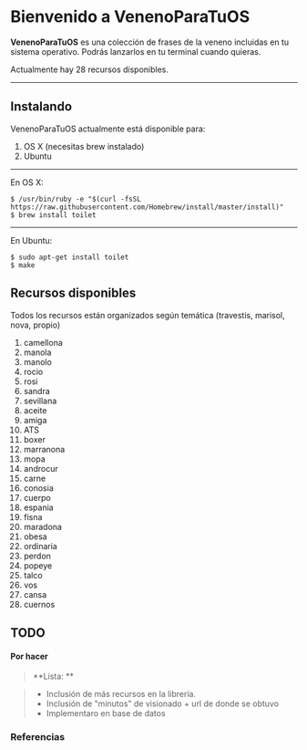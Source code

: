 Bienvenido a VenenoParaTuOS
===================


**VenenoParaTuOS** es una colección de frases de la veneno incluidas en tu sistema operativo. Podrás lanzarlos en tu terminal cuando quieras.

Actualmente hay 28 recursos disponibles.


----------


Instalando
-------------

VenenoParaTuOS actualmente está disponible para:

 1. OS X (necesitas brew instalado)
 2. Ubuntu

---
En OS X:

    $ /usr/bin/ruby -e "$(curl -fsSL https://raw.githubusercontent.com/Homebrew/install/master/install)"
    $ brew install toilet
   
   ---
En Ubuntu:

    $ sudo apt-get install toilet
    $ make


Recursos disponibles
-------------------
Todos los recursos están organizados según temática (travestis, marisol, nova, propio)

 1. camellona
 2. manola
 3. manolo
 4. rocio
 5. rosi
 6. sandra
 7. sevillana
 8. aceite
 9. amiga
 10. ATS
 11. boxer
 12. marranona
 13. mopa
 14. androcur
 15. carne
 16. conosia
 17. cuerpo
 18. espania
 19. fisna
 20. maradona
 21. obesa
 22. ordinaria
 23. perdon
 24. popeye
 25. talco
 26. vos
 27. cansa
 28. cuernos

TODO
-------------------


#### <i class="icon-refresh"></i> Por hacer

> **Lista: **

> - Inclusión de más recursos en la librería.
> - Inclusión de "minutos" de visionado + url de donde se obtuvo
> - Implementaro en base de datos




### Referencias


  [^stackedit]: [LaVeneno](https://es.wikipedia.org/wiki/La_Veneno) 

